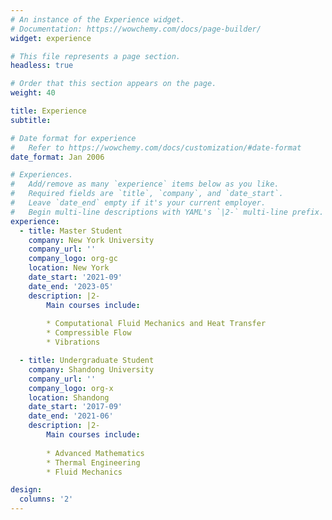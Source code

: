 ```yaml
---
# An instance of the Experience widget.
# Documentation: https://wowchemy.com/docs/page-builder/
widget: experience

# This file represents a page section.
headless: true

# Order that this section appears on the page.
weight: 40

title: Experience
subtitle:

# Date format for experience
#   Refer to https://wowchemy.com/docs/customization/#date-format
date_format: Jan 2006

# Experiences.
#   Add/remove as many `experience` items below as you like.
#   Required fields are `title`, `company`, and `date_start`.
#   Leave `date_end` empty if it's your current employer.
#   Begin multi-line descriptions with YAML's `|2-` multi-line prefix.
experience:
  - title: Master Student
    company: New York University
    company_url: ''
    company_logo: org-gc
    location: New York
    date_start: '2021-09'
    date_end: '2023-05'
    description: |2-
        Main courses include:
        
        * Computational Fluid Mechanics and Heat Transfer
        * Compressible Flow
        * Vibrations

  - title: Undergraduate Student
    company: Shandong University 
    company_url: ''
    company_logo: org-x
    location: Shandong
    date_start: '2017-09'
    date_end: '2021-06'
    description: |2-
        Main courses include:
        
        * Advanced Mathematics
        * Thermal Engineering
        * Fluid Mechanics

design:
  columns: '2'
---
```

